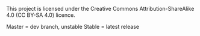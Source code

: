 This project is licensed under the Creative Commons Attribution-ShareAlike 4.0 (CC BY-SA 4.0) licence.

Master = dev branch, unstable
Stable = latest release
